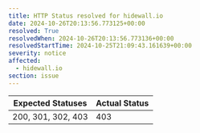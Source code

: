 ```yaml
---
title: HTTP Status resolved for hidewall.io
date: 2024-10-26T20:13:56.773125+00:00
resolved: True
resolvedWhen: 2024-10-26T20:13:56.773136+00:00
resolvedStartTime: 2024-10-25T21:09:43.161639+00:00
severity: notice
affected:
  - hidewall.io
section: issue
---
```


| Expected Statuses | Actual Status  |
|-------------------|----------------|
| 200, 301, 302, 403 | 403 |
